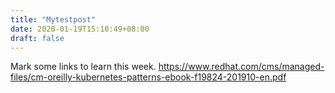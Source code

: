```yaml
---
title: "Mytestpost"
date: 2020-01-19T15:10:49+08:00
draft: false
---
```


Mark some links to learn this week. https://www.redhat.com/cms/managed-files/cm-oreilly-kubernetes-patterns-ebook-f19824-201910-en.pdf